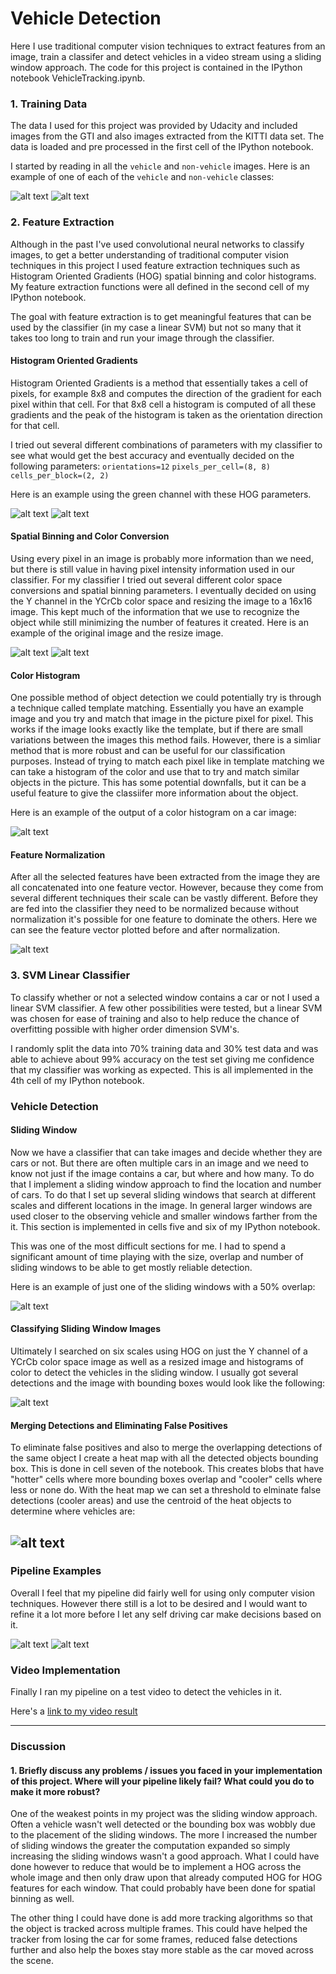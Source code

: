 # Vehicle Detection 

[//]: # (Image References)
[image1]: ./pipeline_images/not_car_example.jpg
[image2]: ./pipeline_images/car_example.jpg
[image3]: ./pipeline_images/example_hog.jpg
[image4]: ./pipeline_images/example_hog.jpg
[image5]: ./pipeline_images/example_spatial.jpg
[image6]: ./pipeline_images/histogram_image.jpg
[image7]: ./pipeline_images/normalization.jpg
[image8]: ./pipeline_images/sliding_window.jpg
[image9]: ./pipeline_images/detected_vehicle.jpg
[image10]: ./pipeline_images/heat_map.jpg
[image11]: ./pipeline_images/example_output1.jpg
[image12]: ./pipeline_images/example_output2.jpg
[video1]: ./project_video.mp4

Here I use traditional computer vision techniques to extract features from an image, train a classifer and detect vehicles in a video stream using a sliding window approach. The code for this project is contained in the IPython notebook VehicleTracking.ipynb.

### 1. Training Data

The data I used for this project was provided by Udacity and included images from the GTI and also images extracted from the KITTI data set. The data is loaded and pre processed in the first cell of the IPython notebook.

I started by reading in all the `vehicle` and `non-vehicle` images.  Here is an example of one of each of the `vehicle` and `non-vehicle` classes:

![alt text][image2] ![alt text][image1]
 

### 2. Feature Extraction

Although in the past I've used convolutional neural networks to classify images, to get a better understanding of traditional computer vision techniques in this project I used feature extraction techniques such as Histogram Oriented Gradients (HOG) spatial binning and color histograms. My feature extraction functions were all defined in the second cell of my IPython notebook.

The goal with feature extraction is to get meaningful features that can be used by the classifier (in my case a linear SVM) but not so many that it takes too long to train and run your image through the classifier. 

#### Histogram Oriented Gradients

Histogram Oriented Gradients is a method that essentially takes a cell of pixels, for example 8x8 and computes the direction of the gradient for each pixel within that cell. For that 8x8 cell a histogram is computed of all these gradients and the peak of the histogram is taken as the orientation direction for that cell.

I tried out several different combinations of parameters with my classifier to see what would get the best accuracy and eventually decided on the following parameters:
`orientations=12`
`pixels_per_cell=(8, 8)` 
`cells_per_block=(2, 2)`

Here is an example using the green channel with these HOG parameters.

![alt text][image2] ![alt text][image3]

#### Spatial Binning and Color Conversion

Using every pixel in an image is probably more information than we need, but there is still value in having pixel intensity information used in our classifier. For my classifier I tried out several different color space conversions and spatial binning parameters. I eventually decided on using the Y channel in the YCrCb color space and resizing the image to a 16x16 image. This kept much of the information that we use to recognize the object while still minimizing the number of features it created. Here is an example of the original image and the resize image. 

![alt text][image2] ![alt text][image5]


#### Color Histogram

One possible method of object detection we could potentially try is through a technique called template matching. Essentially you have an example image and you try and match that image in the picture pixel for pixel. This works if the image looks exactly like the template, but if there are small variations between the images this method fails. However, there is a simliar method that is more robust and can be useful for our classification purposes. Instead of trying to match each pixel like in template matching we can take a histogram of the color and use that to try and match similar objects in the picture. This has some potential downfalls, but it can be a useful feature to give the classiifer more information about the object. 

Here is an example of the output of a color histogram on a car image:

![alt text][image6]

#### Feature Normalization

After all the selected features have been extracted from the image they are all concatenated into one feature vector. However, because they come from several different techniques their scale can be vastly different. Before they are fed into the classifier they need to be normalized because without normalization it's possible for one feature to dominate the others. Here we can see the feature vector plotted before and after normalization. 

![alt text][image7]

### 3. SVM Linear Classifier

To classify whether or not a selected window contains a car or not I used a linear SVM classifier. A few other possibilities were tested, but a linear SVM was chosen for ease of training and also to help reduce the chance of overfitting possible with higher order dimension SVM's. 

I randomly split the data into 70% training data and 30% test data and was able to achieve about 99% accuracy on the test set giving me confidence that my classifier was working as expected. This is all implemented in the 4th cell of my IPython notebook.

### Vehicle Detection

#### Sliding Window
Now we have a classifier that can take images and decide whether they are cars or not. But there are often multiple cars in an image and we need to know not just if the image contains a car, but where and how many. To do that I implement a sliding window approach to find the location and number of cars. To do that I set up several sliding windows that search at different scales and different locations in the image. In general larger windows are used closer to the observing vehicle and smaller windows farther from the it. This section is implemented in cells five and six of my IPython notebook.

This was one of the most difficult sections for me. I had to spend a significant amount of time playing with the size, overlap and number of sliding windows to be able to get mostly reliable detection. 

Here is an example of just one of the sliding windows with a 50% overlap:

![alt text][image8]

#### Classifying Sliding Window Images

Ultimately I searched on six scales using HOG on just the Y channel of a YCrCb color space image as well as a resized image and histograms of color to detect the vehicles in the sliding window. I usually got several detections and the image with bounding boxes would look like the following:

![alt text][image9]

#### Merging Detections and Eliminating False Positives

To eliminate false positives and also to merge the overlapping detections of the same object I create a heat map with all the detected objects bounding box. This is done in cell seven of the notebook. This creates blobs that have "hotter" cells where more bounding boxes overlap and "cooler" cells where less or none do. With the heat map we can set a threshold to elminate false detections (cooler areas) and use the centroid of the heat objects to determine where vehicles are:

![alt text][image10]
---

### Pipeline Examples

Overall I feel that my pipeline did fairly well for using only computer vision techniques. However there still is a lot to be desired and I would want to refine it a lot more before I let any self driving car make decisions based on it. 

![alt text][image11]
![alt text][image12]


### Video Implementation

Finally I ran my pipeline on a test video to detect the vehicles in it.

Here's a [link to my video result](./output_video.mp4)

---

### Discussion

#### 1. Briefly discuss any problems / issues you faced in your implementation of this project.  Where will your pipeline likely fail?  What could you do to make it more robust?

One of the weakest points in my project was the sliding window approach. Often a vehicle wasn't well detected or the bounding box was wobbly due to the placement of the sliding windows. The more I increased the number of sliding windows the greater the computation expanded so simply increasing the sliding windows wasn't a good approach. What I could have done however to reduce that would be to implement a HOG across the whole image and then only draw upon that already computed HOG for HOG features for each window. That could probably have been done for spatial binning as well.

The other thing I could have done is add more tracking algorithms so that the object is tracked across multiple frames. This could have helped the tracker from losing the car for some frames, reduced false detections further and also help the boxes stay more stable as the car moved across the scene. 

